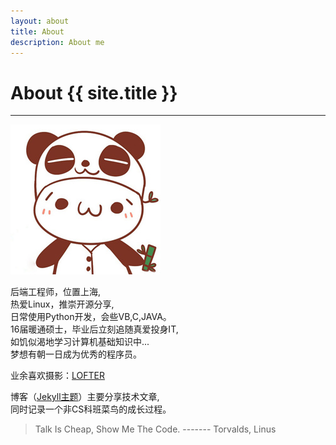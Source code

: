 ```yaml
---
layout: about
title: About
description: About me
---
```


# About {{ site.title }}
---
![yanwenzi](/img/tu.jpg)

后端工程师，位置上海,  
热爱Linux，推崇开源分享,   
日常使用Python开发，会些VB,C,JAVA。  
16届暖通硕士，毕业后立刻追随真爱投身IT,  
如饥似渴地学习计算机基础知识中...   
梦想有朝一日成为优秀的程序员。    

业余喜欢摄影：[LOFTER](http://codingcrush.lofter.com/)    

博客（[Jekyll主题](https://github.com/CodingCrush/TinyBlog-jekyll)）主要分享技术文章,  
同时记录一个非CS科班菜鸟的成长过程。      


> Talk Is Cheap, Show Me The Code.    ------- Torvalds, Linus

